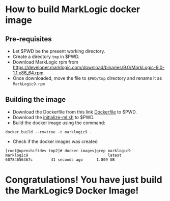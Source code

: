 # How to build MarkLogic docker image

## Pre-requisites

- Let $PWD be the present working directory.
- Create a directory ```tmp``` in $PWD.
- Download MarkLogic rpm from https://developer.marklogic.com/download/binaries/9.0/MarkLogic-9.0-1.1.x86_64.rpm
- Once downloaded, move the file to ```$PWD/tmp``` directory and rename it as ```MarkLogic9.rpm```

## Building the image
- Download the Dockerfile from this link [Dockerfile](marklogic/Dockerfile) to $PWD.
- Download the [initialize-ml.sh](marklogic/initialize-ml.sh) to $PWD.
- Build the docker image  using the command:
```
docker build --rm=true -t marklogic9 .
```
- Check if the docker images was created

```
[root@openshiftdev tmp2]# docker images|grep marklogic9
marklogic9                                   latest              60784656367c        41 seconds ago      1.809 GB

```
# Congratulations! You have just build the MarkLogic9 Docker Image!
